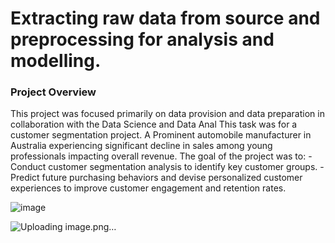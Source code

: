 # Extracting raw data from source and preprocessing for analysis and modelling.

### Project Overview

This project was focused primarily on data provision and data preparation in collaboration with the Data Science and Data Anal
This task was for a customer segmentation project. A Prominent automobile manufacturer in Australia experiencing 
significant decline in sales among young professionals impacting overall revenue. 
The goal of the project was to: 
-Conduct customer segmentation analysis to identify key customer groups.
-Predict future purchasing behaviors and devise personalized customer experiences to improve customer engagement and retention rates.

![image](https://github.com/Choiceugwuede/Data-Extraction-PreProcessing/assets/168081987/0d9c3bfe-00d3-48da-aa48-11cba4543785)



![Uploading image.png…]()

